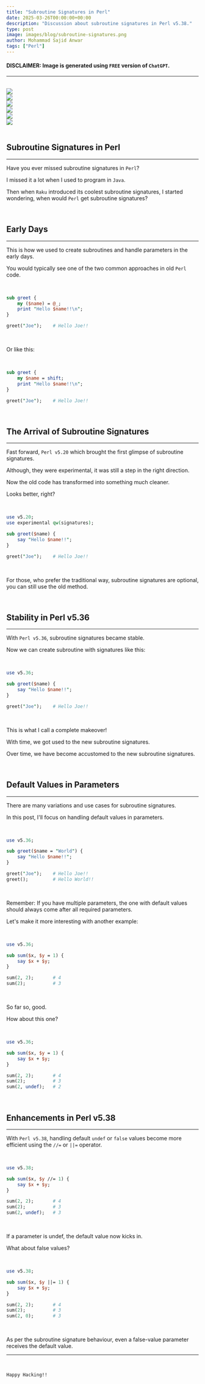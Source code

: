 ```yaml
---
title: "Subroutine Signatures in Perl"
date: 2025-03-26T00:00:00+00:00
description: "Discussion about subroutine signatures in Perl v5.38."
type: post
image: images/blog/subroutine-signatures.png
author: Mohammad Sajid Anwar
tags: ["Perl"]
---
```


#### **DISCLAIMER:** Image is generated using `FREE` version of `ChatGPT`.
***

<br>

<div class="container">
    <div class="row">
        <div class="col-12 col-sm mb-4 p-2 text-center">
            <a href="/blog/slurp-in-perl" title="Slurp in Perl">
                <img src="/images/blog/slurp-mini.png" class="img-fluid">
            </a>
        </div>
        <div class="col-12 col-sm mb-4 p-2 text-center">
            <a href="/blog/scientist-in-perl" title="Scientist in Perl">
                <img src="/images/blog/scientist-in-perl-mini.png" class="img-fluid">
            </a>
        </div>
        <div class="col-12 col-sm mb-4 p-2 text-center">
            <a href="/blog/extraction-in-perl" title="Text Extraction in Perl">
                <img src="/images/blog/extraction-in-perl-mini.png" class="img-fluid">
            </a>
        </div>
        <div class="col-12 col-sm mb-4 p-2 text-center">
            <a href="/blog/random-in-perl" title="Random in Perl">
                <img src="/images/blog/random-in-perl-mini.png" class="img-fluid">
            </a>
        </div>
        <div class="col-12 col-sm mb-4 p-2 text-center">
            <a href="/blog/perl-regex" title="Perl Regex">
                <img src="/images/blog/perl-regex-mini.png" class="img-fluid rounded-3 border border-3">
            </a>
        </div>
        <div class="col-12 col-sm mb-4 p-2 text-center">
            <a href="/blog/read-large-file" title="Read Large File">
                <img src="/images/blog/read-large-file-mini.png" class="img-fluid">
            </a>
        </div>
    </div>
</div>

<br>

## Subroutine Signatures in Perl
***

Have you ever missed subroutine signatures in `Perl`?

I missed it a lot when I used to program in `Java`.

Then when `Raku` introduced its coolest subroutine signatures, I started wondering, when would `Perl` get subroutine signatures?

<br>

## Early Days
***

This is how we used to create subroutines and handle parameters in the early days.

You would typically see one of the two common approaches in old `Perl` code.

<br>

```perl
sub greet {
    my ($name) = @_;
    print "Hello $name!!\n";
}

greet("Joe");    # Hello Joe!!
```
<br>

Or like this:

<br>

```perl
sub greet {
    my $name = shift;
    print "Hello $name!!\n";
}

greet("Joe");    # Hello Joe!!
```

<br>

## The Arrival of Subroutine Signatures
***

Fast forward, `Perl v5.20` which brought the first glimpse of subroutine signatures.

Although, they were experimental, it was still a step in the right direction.

Now the old code has transformed into something much cleaner.

Looks better, right?

<br>

```perl
use v5.20;
use experimental qw(signatures);

sub greet($name) {
    say "Hello $name!!";
}

greet("Joe");    # Hello Joe!!
```

<br>

For those, who prefer the traditional way, subroutine signatures are optional, you can still use the old method.

<br>

## Stability in Perl v5.36
***

With `Perl v5.36`, subroutine signatures became stable.

Now we can create subroutine with signatures like this:

<br>

```perl
use v5.36;

sub greet($name) {
    say "Hello $name!!";
}

greet("Joe");    # Hello Joe!!
```

<br>

This is what I call a complete makeover!

With time, we got used to the new subroutine signatures.

Over time, we have become accustomed to the new subroutine signatures.

<br>

## Default Values in Parameters
***

There are many variations and use cases for subroutine signatures.

In this post, I'll focus on handling default values in parameters.

<br>

```perl
use v5.36;

sub greet($name = "World") {
    say "Hello $name!!";
}

greet("Joe");    # Hello Joe!!
greet();         # Hello World!!
```

<br>

Remember: If you have multiple parameters, the one with default values should always come after all required parameters.

Let's make it more interesting with another example:

<br>

```perl
use v5.36;

sub sum($x, $y = 1) {
    say $x + $y;
}

sum(2, 2);       # 4
sum(2);          # 3
```

<br>

So far so, good.

How about this one?

<br>

```perl
use v5.36;

sub sum($x, $y = 1) {
    say $x + $y;
}

sum(2, 2);       # 4
sum(2);          # 3
sum(2, undef);   # 2
```

<br>

## Enhancements in Perl v5.38
***

With `Perl v5.38`, handling default `undef` or `false` values become more efficient using the `//=` or `||=` operator.

<br>

```perl
use v5.38;

sub sum($x, $y //= 1) {
    say $x + $y;
}

sum(2, 2);       # 4
sum(2);          # 3
sum(2, undef);   # 3
```

<br>

If a parameter is undef, the default value now kicks in.

What about false values?

<br>

```perl
use v5.38;

sub sum($x, $y ||= 1) {
    say $x + $y;
}

sum(2, 2);       # 4
sum(2);          # 3
sum(2, 0);       # 3
```

<br>

As per the subroutine signature behaviour, even a false-value parameter receives the default value.

***

<br>

`Happy Hacking!!`
